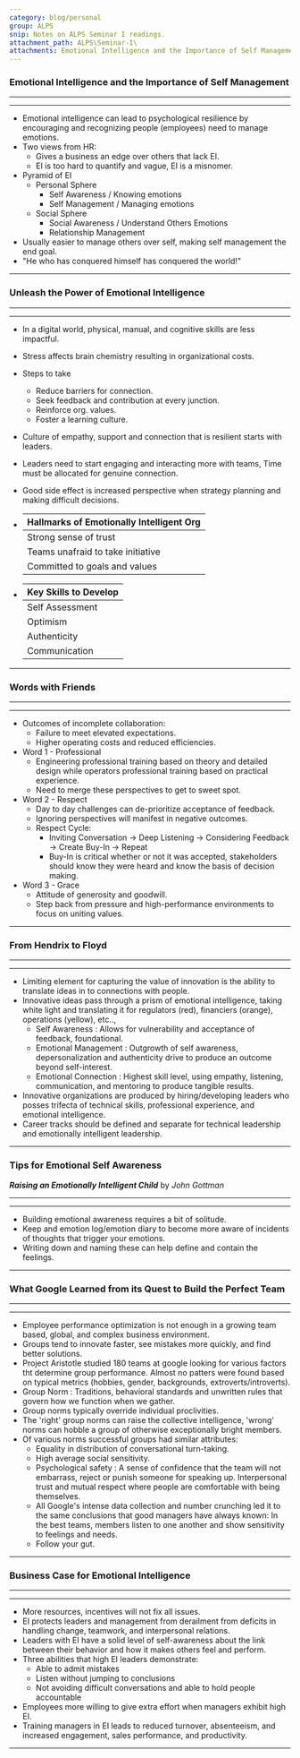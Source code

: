 ```yaml
---
category: blog/personal
group: ALPS
snip: Notes on ALPS Seminar I readings.
attachment_path: ALPS\Seminar-I\
attachments: Emotional Intelligence and the Importance of Self Management.pdf; Unleash the Power of Emotional Intelligence.pdf; Words With Friends.pdf; Hendrix to Floyd.pdf; Tips for Emotional Self Awareness.pdf; What Google Learned From Its Quest to Build the Perfect Team.pdf; ROI for Emotional Intelligence.pdf
---
```


### Emotional Intelligence and the Importance of Self Management 
----
----
- Emotional intelligence can lead to psychological resilience by encouraging and recognizing people (employees) need to manage emotions.
- Two views from HR:
    - Gives a business an edge over others that lack EI.
    - EI is too hard to quantify and vague, EI is a misnomer.
- Pyramid of EI
    - Personal Sphere
        - Self Awareness / Knowing emotions
        - Self Management / Managing emotions
    - Social Sphere
        - Social Awareness / Understand Others Emotions
        - Relationship Management
- Usually easier to manage others over self, making self management the end goal.
- "He who has conquered himself has conquered the world!"
  
----

### Unleash the Power of Emotional Intelligence
----
----
- In a digital world, physical, manual, and cognitive skills are less impactful.
- Stress affects brain chemistry resulting in organizational costs.
- Steps to take
    - Reduce barriers for connection.
    - Seek feedback and contribution at every junction.
    - Reinforce org. values.
    - Foster a learning culture.
- Culture of empathy, support and connection that is resilient starts with leaders.
- Leaders need to start engaging and interacting more with teams, Time must be allocated for genuine connection.
- Good side effect is increased perspective when strategy planning and making difficult decisions.
  
- | Hallmarks of Emotionally Intelligent Org |
    | :---|
    | Strong sense of trust | People can have difficult conversations |
    | Teams unafraid to take initiative | People active in diversity and inclusion |
    |Committed to goals and values | Curiosity is common. |


- | Key Skills to Develop |
    | :--- |
    | Self Assessment | Emotional Self-Awareness | Self-Regard |
    | Optimism | Impulse Control | Adaptable/Flexible |
    | Authenticity | Personal Drive | Empathy |
    |Communication | Coaching Others |
  
----

### Words with Friends
----
----
- Outcomes of incomplete collaboration:
  - Failure to meet elevated expectations.
  - Higher operating costs and reduced efficiencies.
- Word 1 - Professional
  - Engineering professional training based on theory and detailed design while operators professional training based on practical experience.
  - Need to merge these perspectives to get to sweet spot.
- Word 2 - Respect
  - Day to day challenges can de-prioritize acceptance of feedback.
  - Ignoring perspectives will manifest in negative outcomes. 
  - Respect Cycle:
    - Inviting Conversation -> Deep Listening -> Considering Feedback -> Create Buy-In -> Repeat
    - Buy-In is critical whether or not it was accepted, stakeholders should know they were heard and know the basis of decision making.
- Word 3 - Grace
  - Attitude of generosity and goodwill.
  - Step back from pressure and high-performance environments to focus on uniting values.

----

### From Hendrix to Floyd
----
----
- Limiting element for capturing the value of innovation is the ability to translate ideas in to connections with people. 
- Innovative ideas pass through a prism of emotional intelligence, taking white light and translating it for regulators (red), financiers (orange), operations (yellow), etc..,
  - Self Awareness
    : Allows for vulnerability and acceptance of feedback, foundational.
  - Emotional Management
    : Outgrowth of self awareness, depersonalization and authenticity drive to produce an outcome beyond self-interest.
  - Emotional Connection
    : Highest skill level, using empathy, listening, communication, and mentoring to produce tangible results.
- Innovative organizations are produced by hiring/developing leaders who posses trifecta of technical skills, professional experience, and emotional intelligence.
- Career tracks should be defined and separate for technical leadership and emotionally intelligent leadership.
  
----

### Tips for Emotional Self Awareness 
***Raising an Emotionally Intelligent Child*** by _John Gottman_

----
----
- Building emotional awareness requires a bit of solitude.
- Keep and emotion log/emotion diary to become more aware of incidents of thoughts that trigger your emotions.
- Writing down and naming these can help define and contain the feelings.
  
----

### What Google Learned from its Quest to Build the Perfect Team
---
---
- Employee performance optimization is not enough in a growing team based, global, and complex business environment.
- Groups tend to innovate faster, see mistakes more quickly, and find better solutions.
- Project Aristotle studied 180 teams at google looking for various factors tht determine group performance. Almost no patters were found based on typical metrics (hobbies, gender, backgrounds, extroverts/introverts).
- Group Norm
  : Traditions, behavioral standards and unwritten rules that govern how we function when we gather.
- Group norms typically override individual proclivities.
- The 'right' group norms can raise the collective intelligence, 'wrong' norms can hobble a group of otherwise exceptionally bright members.
- Of various norms successful groups had similar attributes:
  - Equality in distribution of conversational turn-taking.
  - High average social sensitivity.
  - Psychological safety
    : A sense of confidence that the team will not embarrass, reject or punish someone for speaking up. Interpersonal trust and mutual respect where people are comfortable with being themselves.
  - All Google's intense data collection and number crunching led it to the same conclusions that good managers have always known: In the best teams, members listen to one another and show sensitivity to feelings and needs.
  - Follow your gut. 

---

### Business Case for Emotional Intelligence
---
---
- More resources, incentives will not fix all issues.
- EI protects leaders and management from derailment from deficits in handling change, teamwork, and interpersonal relations.
- Leaders with EI have a solid level of self-awareness about the link between their behavior and how it makes others feel and perform. 
- Three abilities that high EI leaders demonstrate:
  - Able to admit mistakes
  - Listen without jumping to conclusions
  - Not avoiding difficult conversations and able to hold people accountable
- Employees more willing to give extra effort when managers exhibit high EI.
- Training managers in EI leads to reduced turnover, absenteeism, and increased engagement, sales performance, and productivity.

---

